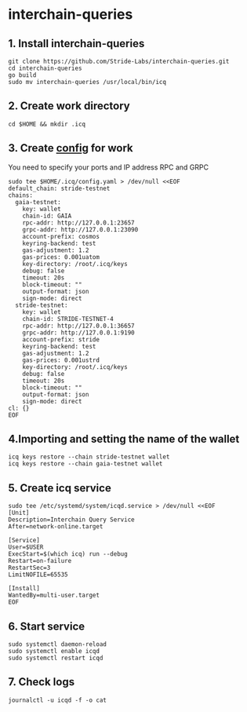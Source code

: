 # interchain-queries

## 1. Install interchain-queries
```
git clone https://github.com/Stride-Labs/interchain-queries.git
cd interchain-queries
go build
sudo mv interchain-queries /usr/local/bin/icq
```

## 2. Create work directory
```
cd $HOME && mkdir .icq
```
## 3. Create [config](https://github.com/katekrasv/interchain-queries/blob/main/config.yaml) for work 
You need to specify your ports and IP address RPC and GRPC
```
sudo tee $HOME/.icq/config.yaml > /dev/null <<EOF
default_chain: stride-testnet
chains:
  gaia-testnet:
    key: wallet
    chain-id: GAIA
    rpc-addr: http://127.0.0.1:23657
    grpc-addr: http://127.0.0.1:23090
    account-prefix: cosmos
    keyring-backend: test
    gas-adjustment: 1.2
    gas-prices: 0.001uatom
    key-directory: /root/.icq/keys
    debug: false
    timeout: 20s
    block-timeout: ""
    output-format: json
    sign-mode: direct
  stride-testnet:
    key: wallet
    chain-id: STRIDE-TESTNET-4
    rpc-addr: http://127.0.0.1:36657
    grpc-addr: http://127.0.0.1:9190
    account-prefix: stride
    keyring-backend: test
    gas-adjustment: 1.2
    gas-prices: 0.001ustrd
    key-directory: /root/.icq/keys
    debug: false
    timeout: 20s
    block-timeout: ""
    output-format: json
    sign-mode: direct
cl: {}
EOF
```

## 4.Importing and setting the name of the wallet
```
icq keys restore --chain stride-testnet wallet
icq keys restore --chain gaia-testnet wallet
```

## 5. Create icq service
```
sudo tee /etc/systemd/system/icqd.service > /dev/null <<EOF
[Unit]
Description=Interchain Query Service
After=network-online.target

[Service]
User=$USER
ExecStart=$(which icq) run --debug
Restart=on-failure
RestartSec=3
LimitNOFILE=65535

[Install]
WantedBy=multi-user.target
EOF
```

## 6. Start service 
```
sudo systemctl daemon-reload
sudo systemctl enable icqd
sudo systemctl restart icqd
```

## 7. Check logs
```
journalctl -u icqd -f -o cat
```
